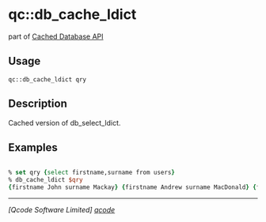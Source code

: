 qc::db_cache_ldict
==================

part of [Cached Database API](../)

Usage
-----
`qc::db_cache_ldict qry`

Description
-----------
Cached version of db_select_ldict.

Examples
--------
```tcl

% set qry {select firstname,surname from users}
% db_cache_ldict $qry
{firstname John surname Mackay} {firstname Andrew surname MacDonald} {firstname Angus surname McNeil}

```

----------------------------------
*[Qcode Software Limited] [qcode]*

[qcode]: www.qcode.co.uk "Qcode Software"